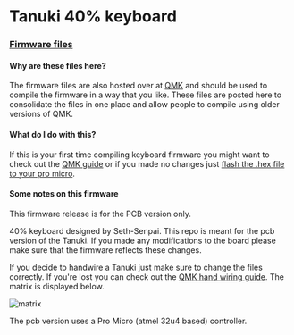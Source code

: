 # Tanuki 40% keyboard
### [Firmware files](https://github.com/qmk/qmk_firmware/tree/master/keyboards/tanuki)

#### Why are these files here?
The firmware files are also hosted over at [QMK](https://github.com/qmk/qmk_firmware/tree/master/keyboards/tanuki) and should be used to compile the firmware in a way that you like. These files are posted here to consolidate the files in one place and allow people to compile using older versions of QMK.

#### What do I do with this?
If this is your first time compiling keyboard firmware you might want to check out the [QMK guide](https://docs.qmk.fm/) or if you made no changes just [flash the .hex file to your pro micro](https://docs.qmk.fm/#/flashing).

#### Some notes on this firmware
This firmware release is for the PCB version only.

40% keyboard designed by Seth-Senpai. This repo is meant for the pcb version of the Tanuki. If you made any modifications to the board please make sure that the firmware reflects these changes.

If you decide to handwire a Tanuki just make sure to change the files correctly. If you're lost you can check out the [QMK hand wiring guide](https://docs.qmk.fm/#/hand_wire). The matrix is displayed below.

![matrix](https://github.com/SethSenpai/Tanuki/blob/master/Img/matrix.png?raw=true)

The pcb version uses a Pro Micro (atmel 32u4 based) controller.

